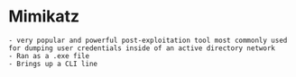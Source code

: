 # Mimikatz

    - very popular and powerful post-exploitation tool most commonly used for dumping user credentials inside of an active directory network
    - Ran as a .exe file
    - Brings up a CLI line 
